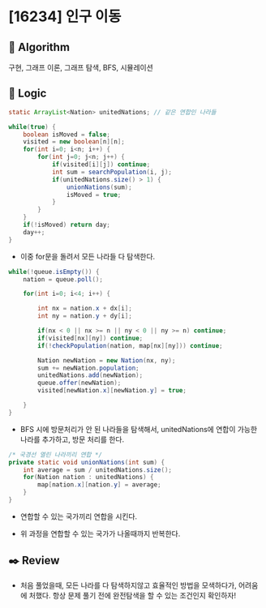 # [16234] 인구 이동

## :pushpin: **Algorithm**

구현, 그래프 이론, 그래프 탐색, BFS, 시뮬레이션

## :round_pushpin: **Logic**

```java
static ArrayList<Nation> unitedNations; // 같은 연합인 나라들

while(true) {
    boolean isMoved = false;
    visited = new boolean[n][n];
    for(int i=0; i<n; i++) {
        for(int j=0; j<n; j++) {
            if(visited[i][j]) continue;
            int sum = searchPopulation(i, j);
            if(unitedNations.size() > 1) {
                unionNations(sum);
                isMoved = true;
            }
        }
    }
    if(!isMoved) return day;
    day++;
}
```

- 이중 for문을 돌려서 모든 나라들 다 탐색한다.

```java
while(!queue.isEmpty()) {
    nation = queue.poll();

    for(int i=0; i<4; i++) {

        int nx = nation.x + dx[i];
        int ny = nation.y + dy[i];

        if(nx < 0 || nx >= n || ny < 0 || ny >= n) continue;
        if(visited[nx][ny]) continue;
        if(!checkPopulation(nation, map[nx][ny])) continue;

        Nation newNation = new Nation(nx, ny);
        sum += newNation.population;
        unitedNations.add(newNation);
        queue.offer(newNation);
        visited[newNation.x][newNation.y] = true;

    }
}
```

- BFS 시에 방문처리가 안 된 나라들을 탐색해서, unitedNations에 연합이 가능한 나라를 추가하고, 방문 처리를 한다.

```java
/* 국경선 열린 나라끼리 연합 */
private static void unionNations(int sum) {
    int average = sum / unitedNations.size();
    for(Nation nation : unitedNations) {
        map[nation.x][nation.y] = average;
    }
}
```

- 연합할 수 있는 국가끼리 연합을 시킨다.

- 위 과정을 연합할 수 있는 국가가 나올때까지 반복한다.

## :black_nib: **Review**

- 처음 풀었을때, 모든 나라를 다 탐색하지않고 효율적인 방법을 모색하다가, 어려움에 처했다. 항상 문제 풀기 전에 완전탐색을 할 수 있는 조건인지 확인하자!

